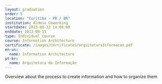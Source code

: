 ```yaml
---
layout: graduation
order: 5
location: "Curitiba - PR / BR"
institution: Aldeia Coworking
startdate: 2013-08-13 14:00:00
enddate: 2013-08-15
type: Individual course
course: Information Architecture
certificate: /images/certificates/arquiteturaInformacao.pdf
en-us:
  name: Information Architecture
pt-br:
  name: Arquitetura da Informação
---
```


Overview about the process to create information and how to organize them
